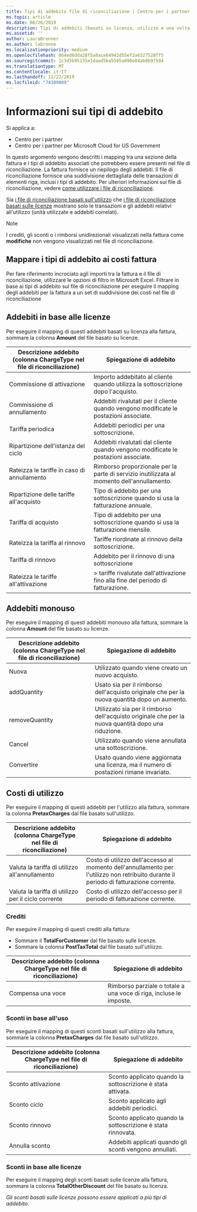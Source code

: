 ```yaml
---
title: Tipi di addebito file di riconciliazione | Centro per i partner
ms.topic: article
ms.date: 08/26/2019
description: Tipi di addebiti (basati su licenza, utilizzo e una volta), crediti e sconti sui file di riconciliazione del centro per i partner.
ms.assetid: ''
author: LauraBrenner
ms.author: labrenne
ms.localizationpriority: medium
ms.openlocfilehash: 064ed6dda28f5a8ace64942d55ef2a6327528ff5
ms.sourcegitcommit: 1c3d3b95135e1daad5ba5585a090e84ab0b97594
ms.translationtype: MT
ms.contentlocale: it-IT
ms.lasthandoff: 11/22/2019
ms.locfileid: "74389809"
---
```

# <a name="understand-charge-types"></a>Informazioni sui tipi di addebito

Si applica a:

- Centro per i partner
- Centro per i partner per Microsoft Cloud for US Government

In questo argomento vengono descritti i mapping tra una sezione della fattura e i tipi di addebito associati che potrebbero essere presenti nel file di riconciliazione. La fattura fornisce un riepilogo degli addebiti. Il file di riconciliazione fornisce una suddivisione dettagliata delle transazioni di elementi riga, inclusi i tipi di addebito. Per ulteriori informazioni sui file di riconciliazione, vedere [come utilizzare i file di riconciliazione](use-the-reconciliation-files.md).

Sia [i file di riconciliazione basati sull'utilizzo](usage-based-recon-files.md) che [i file di riconciliazione basati sulle licenze](license-based-recon-files.md) mostrano solo le transazioni e gli addebiti relativi all'utilizzo (unità utilizzate e addebiti correlati).

> [!NOTE]
> I crediti, gli sconti o i rimborsi unidirezionali visualizzati nella fattura come **modifiche** non vengono visualizzati nel file di riconciliazione.

## <a name="map-charge-types-to-invoice-charges"></a>Mappare i tipi di addebito ai costi fattura

Per fare riferimento incrociato agli importi tra la fattura e il file di riconciliazione, utilizzare le opzioni di filtro in Microsoft Excel. Filtrare in base ai tipi di addebito sul file di riconciliazione per eseguire il mapping degli addebiti per la fattura a un set di suddivisione dei costi nel file di riconciliazione

## <a name="license-based-charges"></a>Addebiti in base alle licenze

Per eseguire il mapping di questi addebiti basati su licenza alla fattura, sommare la colonna **Amount** del file basato su licenze.

| Descrizione addebito (colonna ChargeType nel file di riconciliazione) | Spiegazione di addebito |
| ------------------------------------------------------------- | ------------------ |
| Commissione di attivazione | Importo addebitato al cliente quando utilizza la sottoscrizione dopo l'acquisto. |
| Commissione di annullamento | Addebiti rivalutati per il cliente quando vengono modificate le postazioni associate. |
| Tariffa periodica | Addebiti periodici per una sottoscrizione. |
| Ripartizione dell'istanza del ciclo | Addebiti rivalutati dal cliente quando vengono modificate le postazioni associate. |
| Rateizza le tariffe in caso di annullamento | Rimborso proporzionale per la parte di servizio inutilizzata al momento dell'annullamento. |
| Ripartizione delle tariffe all'acquisto | Tipo di addebito per una sottoscrizione quando si usa la fatturazione annuale. |
| Tariffa di acquisto | Tipo di addebito per una sottoscrizione quando si usa la fatturazione mensile. |
| Rateizza la tariffa al rinnovo | Tariffe riordinate al rinnovo della sottoscrizione. |
| Tariffa di rinnovo | Addebito per il rinnovo di una sottoscrizione |
| Rateizza le tariffe all'attivazione | > tariffe rivalutate dall'attivazione fino alla fine del periodo di fatturazione. |

## <a name="one-time-charges"></a>Addebiti monouso

Per eseguire il mapping di questi addebiti monouso alla fattura, sommare la colonna **Amount** del file basato su licenze.

| Descrizione addebito (colonna ChargeType nel file di riconciliazione) | Spiegazione di addebito |
| ------------------------------------------------------------- | ------------------ |
| Nuova | Utilizzato quando viene creato un nuovo acquisto. |
| addQuantity | Usato sia per il rimborso dell'acquisto originale che per la nuova quantità dopo un aumento. |
| removeQuantity | Utilizzato sia per il rimborso dell'acquisto originale che per la nuova quantità dopo una riduzione. |
| Cancel | Utilizzato quando viene annullata una sottoscrizione. |
| Convertire | Usato quando viene aggiornata una licenza, ma il numero di postazioni rimane invariato. |

## <a name="usage-charges"></a>Costi di utilizzo

Per eseguire il mapping di questi addebiti per l'utilizzo alla fattura, sommare la colonna **PretaxCharges** dal file basato sull'utilizzo.

| Descrizione addebito (colonna ChargeType nel file di riconciliazione) | Spiegazione di addebito |
| ------------------------------------------------------------- | ------------------ |
| Valuta la tariffa di utilizzo all'annullamento | Costo di utilizzo dell'accesso al momento dell'annullamento per l'utilizzo non retribuito durante il periodo di fatturazione corrente. |
| Valuta la tariffa di utilizzo per il ciclo corrente | Costo di utilizzo dell'accesso per il periodo di fatturazione corrente. |

### <a name="credits"></a>Crediti

Per eseguire il mapping di questi crediti alla fattura:

- Sommare il **TotalForCustomer** dal file basato sulle licenze.
- Sommare la colonna **PostTaxTotal** dal file basato sull'utilizzo.

| Descrizione addebito (colonna ChargeType nel file di riconciliazione) | Spiegazione di addebito |
| ------------------------------------------------------------- | ------------------ |
| Compensa una voce | Rimborso parziale o totale a una voce di riga, incluse le imposte. |

### <a name="usage-based-discounts"></a>Sconti in base all'uso

Per eseguire il mapping di questi sconti basati sull'utilizzo alla fattura, sommare la colonna **PretaxCharges** dal file basato sull'utilizzo.

| Descrizione addebito (colonna ChargeType nel file di riconciliazione) | Spiegazione di addebito |
| ------------------------------------------------------------- | ------------------ |
| Sconto attivazione | Sconto applicato quando la sottoscrizione è stata attivata. |
| Sconto ciclo | Sconto applicato agli addebiti periodici. |
| Sconto rinnovo | Sconto applicato quando la sottoscrizione è stata rinnovata. |
| Annulla sconto | Addebiti applicati quando gli sconti vengono annullati. |

### <a name="license-based-discounts"></a>Sconti in base alle licenze

Per eseguire il mapping degli sconti basati sulle licenze alla fattura, sommare la colonna **TotalOtherDiscount** del file basato su licenza.

*Gli sconti basati sulle licenze possono essere applicati a più tipi di addebito.*
